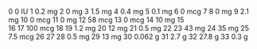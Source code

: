 0 0 IU
1 0.2 mg
2 0 mg
3 1.5 mg
4 0.4 mg
5 0.1 mg
6 0 mcg
7 
8 0 mg
9 2.1 mg
10 0 mcg
11 0 mg
12 58 mcg
13 0 mcg
14 10 mg
15  
16 
17 100 mcg
18 
19 1.2 mg
20 12 mg
21 0.5 mg
22
23 43 mg
24 35 mg
25 7.5 mcg
26 
27 
28 0.5 mg
29 13 mg
30 0.062 g
31 2.7 g
32 27.8 g
33 0.3 g
